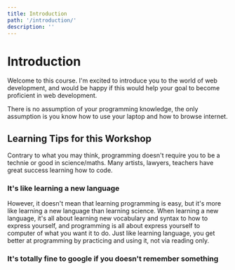 ```yaml
---
title: Introduction
path: '/introduction/'
description: ''
---
```


# Introduction

Welcome to this course. I'm excited to introduce you to the world of web development, and would be happy if this would help your goal to become proficient in web development.

There is no assumption of your programming knowledge, the only assumption is you know how to use your laptop and how to browse internet.

## Learning Tips for this Workshop

Contrary to what you may think, programming doesn't require you to be a technie or good in science/maths.
Many artists, lawyers, teachers have great success learning how to code.

### It's like learning a new language

However, it doesn't mean that learning programming is easy, but it's more like learning a new language than learning science. When learning a new language, it's all about learning new vocabulary and syntax to how to express yourself, and programming is all about express yourself to computer of what you want it to do. Just like learning language, you get better at programming by practicing and using it, not via reading only.

### It's totally fine to google if you doesn't remember something

